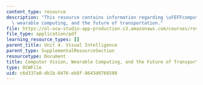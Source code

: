 ```yaml
---
content_type: resource
description: "This resource contains information regarding \uFEFFcomputer vision,\
  \ wearable computing, and the future of transportation."
file: https://ol-ocw-studio-app-production.s3.amazonaws.com/courses/res-9-003-brains-minds-and-machines-summer-course-summer-2015/c6d337a0db1b0476eb8f8643d0766589_MITRES_9_003SUM15_sem4-2.pdf
file_type: application/pdf
learning_resource_types: []
parent_title: Unit 4. Visual Intelligence
parent_type: SupplementalResourceSection
resourcetype: Document
title: Computer Vision, Wearable Computing, and the Future of Transportation
type: OCWFile
uid: c6d337a0-db1b-0476-eb8f-8643d0766589
---
```

